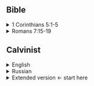 ## Bible


<details>
<summary>1 Corinthians 5:1-5</summary>

Question: Do you have to stop sinning to know you are saved? what about this guys soul?

Вопросы: Нужно ли перестать грешить, чтобы понять, что ты спасен? А как насчет души этого парня?

[English](https://www.biblegateway.com/passage/?search=1+Corinthians+5%3A1-5&version=KJV)  

[Russian](https://www.biblegateway.com/passage/?search=1+Corinthians+5%3A1-5&version=RUSV)   

[Polish](https://www.biblegateway.com/passage/?search=1+Corinthians+5%3A1-5&version=UBG)    

</details>


<details>
<summary>Romans 7:15-19</summary>

Question: What does the Paul say? that he sins all the time? Is Paul saved?

Вопросы: Что говорит Павел о том, что он постоянно грешит? Спасен ли Павел?

[English](https://www.biblegateway.com/passage/?search=Romans+7%3A15-19&version=KJV)  
[English with context](https://www.biblegateway.com/passage/?search=Romans+7%3A15-25&version=KJV)

[Russian](https://www.biblegateway.com/passage/?search=Romans+7%3A15-19&version=RUSV)   
[Russian with context](https://www.biblegateway.com/passage/?search=Romans+7%3A15-25&version=RUSV)

[Polish](https://www.biblegateway.com/passage/?search=Romans+7%3A15-19&version=UBG)    
[Polish with context](https://www.biblegateway.com/passage/?search=Romans+7%3A15-25&version=UBG)

</details>



## Calvinist

<details>
<summary>English</summary>

    P - Stands for Perseverance of the Saints

    Calvinism teaches that the Elect cannot lose their 
    salvation. Because salvation is the work of God the 
    Father; Jesus Christ, the Savior; and the Holy Spirit, 
    it cannot be thwarted. None whom God has called will 
    be lost, they are eternally secure.

    Technically, however, it is God who perseveres, not 
    the saints themselves. Calvin's doctrine of the 
    perseverance of the saints is in contrast to the 
    theology of Lutheranism and the Roman Catholic Church, 
    which hold that people can lose their salvation.

    Calvinists support eternal security with verses such 
    as John 10:27-28, Romans 8:1, 1 Corinthians 10:13, and 
    Philippians 1:6.

</details>

<details>
<summary>Russian</summary>

    П - означает настойчивость святых

    Кальвинизм учит, что избранные не могут потерять свое 
    спасение. Поскольку спасение - дело рук Бога-Отца, 
    Иисуса Христа, Спасителя, и Святого Духа, оно не может 
    быть нарушено. Никто из тех, кого призвал Бог, не 
    будет потерян, они в вечной безопасности.

    Однако с технической точки зрения упорствует Бог, а не 
    сами святые. Доктрина Кальвина о постоянстве святых 
    противоречит богословию лютеранства и 
    Римско-католической церкви, которые считают, что люди 
    могут потерять свое спасение.

    Кальвинисты поддерживают вечную безопасность такими 
    стихами, как Иоанна 10:27-28, Римлянам 8:1, 1 
    Коринфянам 10:13 и Филиппийцам 1:6.

</details>

<details>
<summary>Extended version <- start here </summary>

<details>
<summary>English</summary>

    P - Preservation of the Saints

    The last of the five points of Calvinism teaches that 
    God preserves His people so they can never be lost. To 
    put it simply, it means this: "Once you are saved, you 
    are always saved."

    God's Word is full of proof for this beautiful truth. 
    And though many deny it, and tell you that you can be 
    lost and saved many, many times, and therefore can 
    never be sure of your salvation, the Bible says 
    otherwise. Talking about His elect sheep, Jesus said: 
    "And I give them eternal life; and they shall never 
    perish, neither shall any man pluck them out of my 
    hand" (John 10:28). See John 6:39, 17:2, 11,12; Romans 
    8:37-39; II Tim. 1:12; 4:18, etc. etc.

    Some object to this doctrine because it supposedly 
    makes men "carnally secure" in their salvation. That 
    is, if I know nothing can make me go to hell once God 
    has saved me, I will "live like the devil." There have 
    been some who have used this beautiful truth as an 
    excuse to live like the devil. But they are not 
    Christians. Nor do they understand this truth. Because 
    this truth also implies "PERSEVERANCE OF THE SAINTS." 
    Those who never fall away are saints. They are holy. 
    And they are given power to live holy lives. They 
    "continue in well-doing." Anyone who says he can "live 
    like the devil" has not experienced the saving power 
    of Christ and does not know the meaning of Philippians 
    1:6, "He that hath begun a good work in you will 
    perform it until the day of Jesus Christ." God will 
    continue working good works in us until Christ 
    returns. Don't think otherwise.

    Is there any hope for Christians without this 
    doctrine? We don't need to be "scared to heaven." We 
    need comfort. Because we know that if it were up to 
    the Christian to remain saved, he would never be able 
    to do it. You know yourself!!!! There is no power in 
    me apart from God's grace. 

</details>

<details>
<summary>Russian</summary>

    Р - Сохранение святых


    Последний из пяти пунктов кальвинизма учит, что Бог 
    сохраняет Свой народ, чтобы он никогда не погиб. Проще 
    говоря, это означает следующее: "Если ты спасен 
    однажды, ты спасен всегда".

    Слово Божье полно доказательств этой прекрасной 
    истины. И хотя многие отрицают ее и говорят, что можно 
    потеряться и спастись много-много раз, а значит, 
    никогда нельзя быть уверенным в своем спасении, Библия 
    утверждает обратное. Говоря о Своих избранных овцах, 
    Иисус сказал: "И Я даю им жизнь вечную, и они не 
    погибнут никогда, и никто не похитит их из руки Моей" 
    (Иоанна 10:28). См. Иоанна 6:39, 17:2, 11, 12; 
    Римлянам 8:37-39; II Тим. 1:12; 4:18 и т. д. и т. п.

    Некоторые возражают против этой доктрины, потому что 
    она якобы делает людей "плотски защищенными" в их 
    спасении. Иными словами, если я знаю, что ничто не 
    заставит меня попасть в ад после того, как Бог спас 
    меня, то я буду "жить как дьявол". Есть и такие, кто 
    использует эту прекрасную истину как оправдание для 
    того, чтобы жить как дьявол. Но они не христиане. Они 
    также не понимают этой истины. Потому что эта истина 
    также подразумевает "стойкость святых". Те, кто 
    никогда не отпадает, - святые. Они святые. И им дана 
    сила жить святой жизнью. Они "пребывают в добрых 
    делах". Тот, кто говорит, что может "жить как дьявол", 
    не испытал спасительной силы Христа и не знает смысла 
    Филиппийцам 1:6: "Начавший в вас доброе дело будет 
    совершать его до дня Иисуса Христа". Бог будет 
    продолжать творить в нас добрые дела до возвращения 
    Христа. Не думайте иначе.

    Есть ли надежда для христиан без этой доктрины? Нам не 
    нужно, чтобы нас "пугали до небес". Нам нужно 
    утешение. Потому что мы знаем: если бы спасение 
    зависело от самого христианина, он бы никогда не смог 
    этого сделать. Вы знаете сами!!!! Во мне нет никакой 
    силы, кроме Божьей благодати.

</details>

</details>